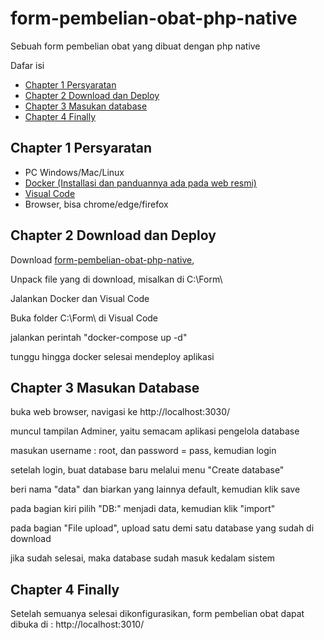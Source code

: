 # form-pembelian-obat-php-native
Sebuah form pembelian obat yang dibuat dengan php native

Dafar isi
- [Chapter 1 Persyaratan](#chapter-1-persyaratan)
- [Chapter 2 Download dan Deploy](#chapter-2-download-dan-deploy)
- [Chapter 3 Masukan database](#chapter-3-masukan-database)
- [Chapter 4 Finally](#chapter-4-finally)

## Chapter 1 Persyaratan

- PC Windows/Mac/Linux
- [Docker (Installasi dan panduannya ada pada web resmi)](https://www.docker.com/)
- [Visual Code](https://code.visualstudio.com/)
- Browser, bisa chrome/edge/firefox

## Chapter 2 Download dan Deploy

Download [form-pembelian-obat-php-native](https://github.com/donnimsifa/form-pembelian-obat-php-native/releases/tag/Releases),

Unpack file yang di download, misalkan di C:\Form\

Jalankan Docker dan Visual Code

Buka folder C:\Form\ di Visual Code

jalankan perintah "docker-compose up -d"

tunggu hingga docker selesai mendeploy aplikasi

## Chapter 3 Masukan Database

buka web browser, navigasi ke http://localhost:3030/

muncul tampilan Adminer, yaitu semacam aplikasi pengelola database

masukan username : root, dan password = pass, kemudian login

setelah login, buat database baru melalui menu "Create database"

beri nama "data" dan biarkan yang lainnya default, kemudian klik save

pada bagian kiri pilih "DB:" menjadi data, kemudian klik "import"

pada bagian "File upload", upload satu demi satu database yang sudah di download

jika sudah selesai, maka database sudah masuk kedalam sistem

## Chapter 4 Finally

Setelah semuanya selesai dikonfigurasikan, form pembelian obat dapat dibuka di : http://localhost:3010/
